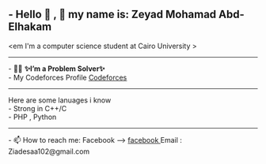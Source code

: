 ## - Hello 👋 , 🙂 my name is: Zeyad Mohamad Abd-Elhakam 
 <em I'm a computer science student at Cairo University >
<hr>
 - 🔭🌱 <b > ✨I’m a Problem Solver✨ </b> <br>
 - My Codeforces Profile <a href="https://codeforces.com/profile/ziadesaa102" title="اضغط علي الرابط" ><u> Codeforces </u></a>
<hr>
 Here are some lanuages i know <br>
  - Strong in C++/C <br>
  - PHP , Python 
<hr>
 - 📫 How to reach me:
  Facebook --> <a href="https://codeforces.com/profile/ziadesaa102" title="اضغط علي الرابط" > facebook </a>
  Email : Ziadesaa102@gmail.com
<!--
**Ziad624/Ziad624** is a ✨ _special_ ✨ repository because its `README.md` (this file) appears on your GitHub profile.

Here are some ideas to get you started:

- 🔭 I’m currently working on ...
- 🌱 I’m currently learning ...
- 👯 I’m looking to collaborate on ...
- 🤔 I’m looking for help with ...
- 💬 Ask me about ...
- 📫 How to reach me: ...
- 😄 Pronouns: ...
- ⚡ Fun fact: ...
-->
